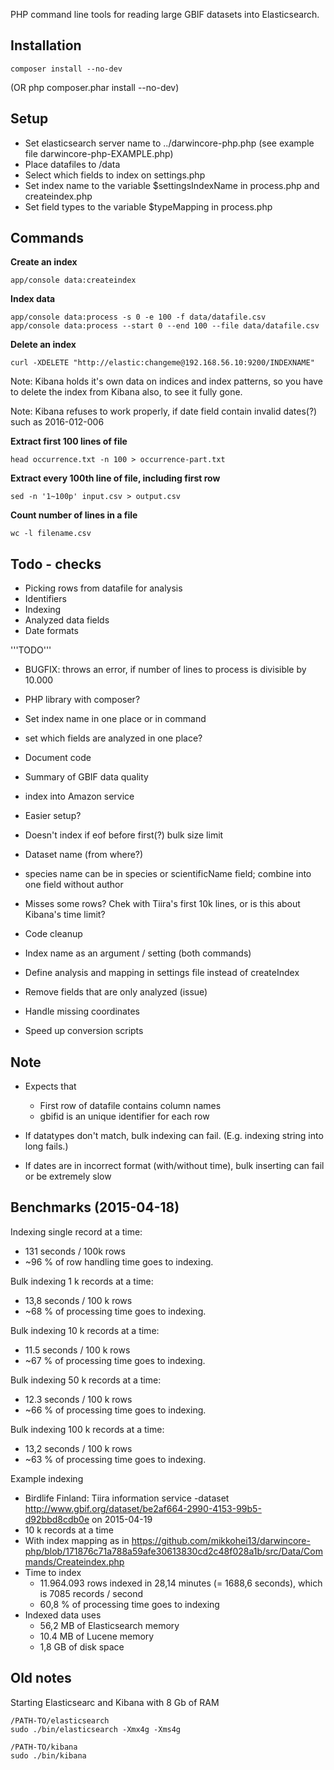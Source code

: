 
PHP command line tools for reading large GBIF datasets into Elasticsearch.

Installation
------------

	composer install --no-dev

(OR php composer.phar  install --no-dev)


Setup
------

- Set elasticsearch server name to ../darwincore-php.php (see example file darwincore-php-EXAMPLE.php)
- Place datafiles to /data
- Select which fields to index on settings.php
- Set index name to the variable $settingsIndexName in process.php and createindex.php
- Set field types to the variable $typeMapping in process.php

Commands
--------

**Create an index**

	app/console data:createindex

**Index data**

	app/console data:process -s 0 -e 100 -f data/datafile.csv
	app/console data:process --start 0 --end 100 --file data/datafile.csv

**Delete an index**

	curl -XDELETE "http://elastic:changeme@192.168.56.10:9200/INDEXNAME"

Note: Kibana holds it's own data on indices and index patterns, so you have to delete the index from Kibana also, to see it fully gone.

Note: Kibana refuses to work properly, if date field contain invalid dates(?) such as 2016-012-006

**Extract first 100 lines of file**

	head occurrence.txt -n 100 > occurrence-part.txt

**Extract every 100th line of file, including first row**

	sed -n '1~100p' input.csv > output.csv

**Count number of lines in a file**

	wc -l filename.csv


Todo - checks
-------------

- Picking rows from datafile for analysis
- Identifiers
- Indexing
- Analyzed data fields
- Date formats

'''TODO'''
- BUGFIX: throws an error, if number of lines to process is divisible by 10.000
- PHP library with composer?
- Set index name in one place or in command
- set which fields are analyzed in one place?
- Document code
- Summary of GBIF data quality
- index into Amazon service
- Easier setup?

- Doesn't index if eof before first(?) bulk size limit
- Dataset name (from where?)
- species name can be in species or scientificName field; combine into one field without author
- Misses some rows? Chek with Tiira's first 10k lines, or is this about Kibana's time limit?
- Code cleanup

- Index name as an argument / setting (both commands)
- Define analysis and mapping in settings file instead of createIndex

- Remove fields that are only analyzed (issue)
- Handle missing coordinates
- Speed up conversion scripts


Note
----
- Expects that 
	- First row of datafile contains column names
	- gbifid is an unique identifier for each row

- If datatypes don't match, bulk indexing can fail. (E.g. indexing string into long fails.)
- If dates are in incorrect format (with/without time), bulk inserting can fail or be extremely slow

Benchmarks (2015-04-18)
-----------------------

Indexing single record at a time:
- 131 seconds / 100k rows
- ~96 % of row handling time goes to indexing.

Bulk indexing 1 k records at a time:
- 13,8 seconds / 100 k rows
- ~68 % of processing time goes to indexing.

Bulk indexing 10 k records at a time:
- 11.5 seconds / 100 k rows
- ~67 % of processing time goes to indexing.

Bulk indexing 50 k records at a time:
- 12.3 seconds / 100 k rows
- ~66 % of processing time goes to indexing.

Bulk indexing 100 k records at a time:
- 13,2 seconds / 100 k rows
- ~63 % of processing time goes to indexing.

Example indexing
- Birdlife Finland: Tiira information service -dataset http://www.gbif.org/dataset/be2af664-2990-4153-99b5-d92bbd8cdb0e on 2015-04-19 
- 10 k records at a time
- With index mapping as in https://github.com/mikkohei13/darwincore-php/blob/171876c71a788a59afe30613830cd2c48f028a1b/src/Data/Commands/Createindex.php
- Time to index
	- 11.964.093 rows indexed in 28,14 minutes (= 1688,6 seconds), which is 7085 records / second
	- 60,8 % of processing time goes to indexing
- Indexed data uses
	- 56,2 MB of Elasticsearch memory
	- 10.4 MB of Lucene memory
	- 1,8 GB of disk space



Old notes
---------

Starting Elasticsearc and Kibana with 8 Gb of RAM

	/PATH-TO/elasticsearch
	sudo ./bin/elasticsearch -Xmx4g -Xms4g

	/PATH-TO/kibana
	sudo ./bin/kibana

